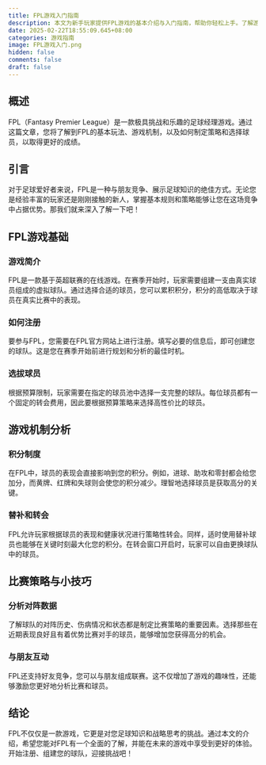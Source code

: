 ```yaml
---
title: FPL游戏入门指南
description: 本文为新手玩家提供FPL游戏的基本介绍与入门指南，帮助你轻松上手。了解游戏玩法、核心机制和一些小技巧，让你在FPL中取得优异成绩。
date: 2025-02-22T18:55:09.645+08:00
categories: 游戏指南
image: FPL游戏入门.png
hidden: false
comments: false
draft: false
---
```


## 概述
FPL（Fantasy Premier League）是一款极具挑战和乐趣的足球经理游戏。通过这篇文章，您将了解到FPL的基本玩法、游戏机制，以及如何制定策略和选择球员，以取得更好的成绩。

## 引言
对于足球爱好者来说，FPL是一种与朋友竞争、展示足球知识的绝佳方式。无论您是经验丰富的玩家还是刚刚接触的新人，掌握基本规则和策略能够让您在这场竞争中占据优势。那我们就来深入了解一下吧！

## FPL游戏基础

### 游戏简介
FPL是一款基于英超联赛的在线游戏。在赛季开始时，玩家需要组建一支由真实球员组成的虚拟球队。通过选择合适的球员，您可以累积积分，积分的高低取决于球员在真实比赛中的表现。

### 如何注册
要参与FPL，您需要在FPL官方网站上进行注册。填写必要的信息后，即可创建您的球队。这是您在赛季开始前进行规划和分析的最佳时机。

### 选拔球员
根据预算限制，玩家需要在指定的球员池中选择一支完整的球队。每位球员都有一个固定的转会费用，因此要根据预算策略来选择高性价比的球员。

## 游戏机制分析

### 积分制度
在FPL中，球员的表现会直接影响到您的积分。例如，进球、助攻和零封都会给您加分，而黄牌、红牌和失球则会使您的积分减少。理智地选择球员是获取高分的关键。

### 替补和转会
FPL允许玩家根据球员的表现和健康状况进行策略性转会。同样，适时使用替补球员也能够在关键时刻最大化您的积分。在转会窗口开启时，玩家可以自由更换球队中的球员。

## 比赛策略与小技巧

### 分析对阵数据
了解球队的对阵历史、伤病情况和状态都是制定比赛策略的重要因素。选择那些在近期表现良好且有着优势比赛对手的球员，能够增加您获得高分的机会。

### 与朋友互动
FPL还支持好友竞争，您可以与朋友组成联赛。这不仅增加了游戏的趣味性，还能够激励您更好地分析比赛和球员。

## 结论
FPL不仅仅是一款游戏，它更是对您足球知识和战略思考的挑战。通过本文的介绍，希望您能对FPL有一个全面的了解，并能在未来的游戏中享受到更好的体验。开始注册、组建您的球队，迎接挑战吧！